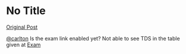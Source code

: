 # No Title

[Original Post](https://discourse.onlinedegree.iitm.ac.in/t/168832/15)

<p><a class="mention" href="/u/carlton">@carlton</a> Is the exam link enabled yet? Not able to see TDS in the table given at <a href="http://study.iitm.ac.in/ds/exam.html" class="inline-onebox" rel="noopener nofollow ugc">Exam</a></p>